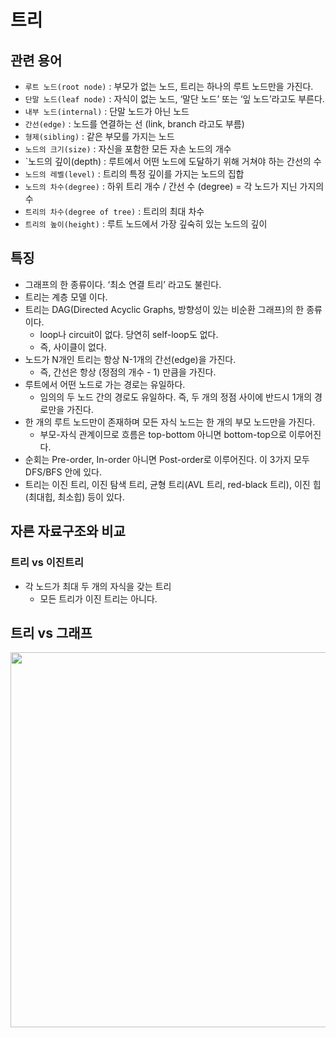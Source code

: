 # 트리

## 관련 용어
- `루트 노드(root node)` : 부모가 없는 노드, 트리는 하나의 루트 노드만을 가진다.
- `단말 노드(leaf node)` : 자식이 없는 노드, ‘말단 노드’ 또는 ‘잎 노드’라고도 부른다.
- `내부 노드(internal)` : 단말 노드가 아닌 노드
- `간선(edge)` : 노드를 연결하는 선 (link, branch 라고도 부름)
- `형제(sibling)` : 같은 부모를 가지는 노드
- `노드의 크기(size)` : 자신을 포함한 모든 자손 노드의 개수
- `노드의 깊이(depth) : 루트에서 어떤 노드에 도달하기 위해 거쳐야 하는 간선의 수
- `노드의 레벨(level)` : 트리의 특정 깊이를 가지는 노드의 집합
- `노드의 차수(degree)` : 하위 트리 개수 / 간선 수 (degree) = 각 노드가 지닌 가지의 수
- `트리의 차수(degree of tree)` : 트리의 최대 차수
- `트리의 높이(height)` : 루트 노드에서 가장 깊숙히 있는 노드의 깊이


## 특징
- 그래프의 한 종류이다. ‘최소 연결 트리’ 라고도 불린다.
- 트리는 계층 모델 이다.
- 트리는 DAG(Directed Acyclic Graphs, 방향성이 있는 비순환 그래프)의 한 종류이다.
    - loop나 circuit이 없다. 당연히 self-loop도 없다.
    - 즉, 사이클이 없다.
- 노드가 N개인 트리는 항상 N-1개의 간선(edge)을 가진다.
    - 즉, 간선은 항상 (정점의 개수 - 1) 만큼을 가진다.
- 루트에서 어떤 노드로 가는 경로는 유일하다.
    - 임의의 두 노드 간의 경로도 유일하다. 즉, 두 개의 정점 사이에 반드시 1개의 경로만을 가진다.
- 한 개의 루트 노드만이 존재하며 모든 자식 노드는 한 개의 부모 노드만을 가진다.
    - 부모-자식 관계이므로 흐름은 top-bottom 아니면 bottom-top으로 이루어진다.
- 순회는 Pre-order, In-order 아니면 Post-order로 이루어진다. 이 3가지 모두 DFS/BFS 안에 있다.
- 트리는 이진 트리, 이진 탐색 트리, 균형 트리(AVL 트리, red-black 트리), 이진 힙(최대힙, 최소힙) 등이 있다.

## 자른 자료구조와 비교
### 트리 vs 이진트리
- 각 노드가 최대 두 개의 자식을 갖는 트리
    - 모든 트리가 이진 트리는 아니다.

## 트리 vs 그래프
<img width="600" src="https://user-images.githubusercontent.com/59866819/170260091-0ada69c3-a307-44f4-8e69-9fd6f6880e2f.png">
